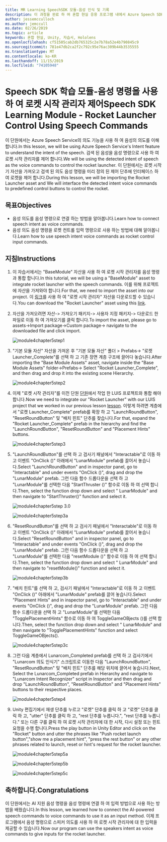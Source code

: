 ```yaml
---
title: MR Learning SpeechSDK 모듈-음성 인식 및 기록
description: 이 과정을 완료 하 여 혼합 현실 응용 프로그램 내에서 Azure Speech SDK를 구현 하는 방법을 알아보세요.
author: jessemcculloch
ms.author: jemccull
ms.date: 02/26/2019
ms.topic: article
keywords: 혼합 현실, Unity, 자습서, Hololens
ms.openlocfilehash: cf51505cab2db765325c2e7b78a52e4b790845c9
ms.sourcegitcommit: 781e47db2ca2f2c792c95e76ac309b44b3535555
ms.translationtype: MT
ms.contentlocale: ko-KR
ms.lasthandoff: 11/15/2019
ms.locfileid: "74105948"
---
```

# <a name="speech-sdk-learning-module---rocket-launcher-control-using-speech-commands"></a><span data-ttu-id="3ff8a-104">Speech SDK 학습 모듈-음성 명령을 사용 하 여 로켓 시작 관리자 제어</span><span class="sxs-lookup"><span data-stu-id="3ff8a-104">Speech SDK Learning Module - Rocket Launcher Control Using Speech Commands</span></span>

<span data-ttu-id="3ff8a-105">이 단원에서는 Azure Speech Service의 의도 기능을 사용 하 여 음성의 의도를 이해 합니다.</span><span class="sxs-lookup"><span data-stu-id="3ff8a-105">In this lesson, we will be using Azure Speech Service's Intent feature to understand the intent of the speech.</span></span> <span data-ttu-id="3ff8a-106">검색 된 음성을 음성 명령으로 사용 하 여 로켓 시작 관리자를 제어 합니다.</span><span class="sxs-lookup"><span data-stu-id="3ff8a-106">We will be using the detected intent of speech as the voice commands to control the rocket launcher.</span></span> <span data-ttu-id="3ff8a-107">이 단원에서는 로켓 시작 기 자산을 가져오고 검색 된 의도 음성 명령을 미리 정의 된 제어 단추에 인터페이스 하 여 로켓을 제어 합니다.</span><span class="sxs-lookup"><span data-stu-id="3ff8a-107">During this lesson, we will be importing the Rocket Launcher asset and We will interface the detected intent voice commands to predefined control buttons to control the rocket.</span></span>

## <a name="objectives"></a><span data-ttu-id="3ff8a-108">목표</span><span class="sxs-lookup"><span data-stu-id="3ff8a-108">Objectives</span></span>

- <span data-ttu-id="3ff8a-109">음성 의도를 음성 명령으로 연결 하는 방법을 알아봅니다.</span><span class="sxs-lookup"><span data-stu-id="3ff8a-109">Learn how to connect speech intent as voice commands.</span></span>
- <span data-ttu-id="3ff8a-110">음성 의도 음성 명령을 로켓 컨트롤 입력 명령으로 사용 하는 방법에 대해 알아봅니다.</span><span class="sxs-lookup"><span data-stu-id="3ff8a-110">Learn how to use speech intent voice commands as rocket control input commands.</span></span>

## <a name="instructions"></a><span data-ttu-id="3ff8a-111">지침</span><span class="sxs-lookup"><span data-stu-id="3ff8a-111">Instructions</span></span>

1. <span data-ttu-id="3ff8a-112">이 자습서에서는 "BaseModule" 자산을 사용 하 여 로켓 시작 관리자를 음성 명령과 통합 합니다.</span><span class="sxs-lookup"><span data-stu-id="3ff8a-112">In this tutorial, we will be using a "BaseModule" asset to integrate rocket launcher with the speech commands.</span></span> <span data-ttu-id="3ff8a-113">이를 위해 프로젝트에 자산을 가져와야 합니다.</span><span class="sxs-lookup"><span data-stu-id="3ff8a-113">For that, we need to import the asset into our project.</span></span> <span data-ttu-id="3ff8a-114">이 [링크](https://github.com/microsoft/MixedRealityLearning/releases/download/getting-started-v2.1.0.0/Unity.HoloLens2.GettingStarted.Tutorials.Asset.2.1.0.0.unitypackage)를 사용 하 여 "로켓 시작 관리자" 자산을 다운로드할 수 있습니다.</span><span class="sxs-lookup"><span data-stu-id="3ff8a-114">You can download the "Rocket Launcher" asset using this [link](https://github.com/microsoft/MixedRealityLearning/releases/download/getting-started-v2.1.0.0/Unity.HoloLens2.GettingStarted.Tutorials.Asset.2.1.0.0.unitypackage).</span></span>

2. <span data-ttu-id="3ff8a-115">자산을 가져오려면 자산-> 가져오기 패키지-> 사용자 지정 패키지-> 다운로드 한 파일로 이동 하 여 가져오기를 클릭 합니다.</span><span class="sxs-lookup"><span data-stu-id="3ff8a-115">To import the asset, please go to assets->Import package->Custom package-> navigate to the downloaded file and click import.</span></span>

    ![module4chapter5step1](images/module4chapter5step1.PNG)

3. <span data-ttu-id="3ff8a-117">"기본 모듈 자산" 자산을 가져온 후 "기본 모듈 자산" 폴더 > Prefabs-> "로켓 Launcher_Complete"를 선택 하 고 기존 장면 계층 구조에 끌어다 놓습니다.</span><span class="sxs-lookup"><span data-stu-id="3ff8a-117">After importing the  "Base Module Assets" asset, navigate inside the "Base Module Assets" folder->Prefabs-> Select "Rocket Launcher_Complete", and then drag and drop it into the existing scene Hierarchy.</span></span>

    ![module4chapter5step2](images/module4chapter5step2.PNG)

4. <span data-ttu-id="3ff8a-119">이제 "로켓 시작 관리자"를 이전 단원 [단원](mrlearning-speechSDK-ch4.md)에서 작업 한 LUIS 프로젝트와 통합 해야 합니다.</span><span class="sxs-lookup"><span data-stu-id="3ff8a-119">Now we need to integrate our "Rocket Launcher" with our LUIS project that we worked in our previous lesson [lesson](mrlearning-speechSDK-ch4.md).</span></span> <span data-ttu-id="3ff8a-120">이렇게 하려면 계층에서 "로켓 Launcher_Complete" prefab를 확장 하 고 "LaunchRoundButton", "ResetRoundButton" 및 "배치 힌트" 단추를 찾습니다.</span><span class="sxs-lookup"><span data-stu-id="3ff8a-120">For that, expand the "Rocket Launcher_Complete" prefab in the hierarchy and find the "LaunchRoundButton", "ResetRoundButton" and "Placement Hints" buttons.</span></span>

    ![module4chapter5step3](images/module4chapter5step3.PNG)

5. <span data-ttu-id="3ff8a-122">"LaunchRoundButton"를 선택 하 고 검사기 패널에서 "Interactable"로 이동 하 고 이벤트 "OnClick ()" 아래에서 "LunarModule" prefab를 끌어서 놓습니다.</span><span class="sxs-lookup"><span data-stu-id="3ff8a-122">Select "LaunchRoundButton" and in inspector panel, go to "Interactable" and under events "OnClick ()", drag and drop the "LunarModule" prefab.</span></span> <span data-ttu-id="3ff8a-123">그런 다음 함수 드롭다운을 선택 하 고 "LunarModule"를 선택한 다음 "StartThruster ()" 함수로 이동 하 여 선택 합니다.</span><span class="sxs-lookup"><span data-stu-id="3ff8a-123">Then, select the function drop down and select " LunarModule" and then navigate to "StartThruster()" function and select it.</span></span>

    ![module4chapter5step 3.0](images/module4chapter5step3.0.PNG)

    ![module4chapter5step3a](images/module4chapter5step3a.PNG)

6. <span data-ttu-id="3ff8a-126">"ResetRoundButton"를 선택 하 고 검사기 패널에서 "Interactable"로 이동 하 고 이벤트 "OnClick ()" 아래에서 "LunarModule" prefab를 끌어서 놓습니다.</span><span class="sxs-lookup"><span data-stu-id="3ff8a-126">Select "ResetRoundButton" and in inspector panel, go to "Interactable" and under events "OnClick ()", drag and drop the "LunarModule" prefab.</span></span> <span data-ttu-id="3ff8a-127">그런 다음 함수 드롭다운을 선택 하 고 "LunarModule"를 선택한 다음 "resetModule ()" 함수로 이동 하 여 선택 합니다.</span><span class="sxs-lookup"><span data-stu-id="3ff8a-127">Then, select the function drop down and select " LunarModule" and then navigate to "resetModule()" function and select it.</span></span>

    ![module4chapter5step3b](images/module4chapter5step3b.PNG)

7. <span data-ttu-id="3ff8a-129">"배치 힌트"를 선택 하 고, 검사기 패널에서 "Interactable"로 이동 하 고 이벤트 "OnClick ()" 아래에서 "LunarModule" prefab를 끌어 놓습니다.</span><span class="sxs-lookup"><span data-stu-id="3ff8a-129">Select "Placement Hints" and in inspector panel, go to "Interactable" and under events "OnClick ()", drag and drop the "LunarModule" prefab.</span></span> <span data-ttu-id="3ff8a-130">그런 다음 함수 드롭다운을 선택 하 고 "LunarModule"를 선택한 다음 "TogglePlacementHints" 함수로 이동 하 여 ToggleGameOBjects ()를 선택 합니다.</span><span class="sxs-lookup"><span data-stu-id="3ff8a-130">Then, select the function drop down and select " LunarModule" and then navigate to "TogglePlacementHints" function and select ToggleGameOBjects().</span></span>

    ![module4chapter5step3c](images/module4chapter5step3c.PNG)

8. <span data-ttu-id="3ff8a-132">그런 다음 계층에서 Lunarcom_Completed prefab를 선택 하 고 검사기에서 "Lunarcom 의도 인식기" 스크립트로 이동한 다음 "LaunchRoundButton", "ResetRoundButton" 및 "배치 힌트" 단추를 해당 위치에 끌어서 놓습니다.</span><span class="sxs-lookup"><span data-stu-id="3ff8a-132">Next, Select the Lunarcom_Completed prefab in Hierarchy and navigate to "Lunarcom Intent Recognizer" script in Inspector and then drag and drop  "LaunchRoundButton", "ResetRoundButton" and "Placement Hints" buttons to their respective places.</span></span>

    ![module4chapter5step4](images/module4chapter5step4.PNG)

9. <span data-ttu-id="3ff8a-134">Unity 편집기에서 재생 단추를 누르고 "로켓" 단추를 클릭 하 고 "로켓" 단추를 클릭 하 고, "utter" 단추를 클릭 하 고, "rest 단추를 누릅니다.", "rest 단추를 누릅니다." 또는 다른 구를 클릭 하 여 로켓 시작 관리자에 대 한 시작, 다시 설정 또는 힌트 요청을 수행 합니다.</span><span class="sxs-lookup"><span data-stu-id="3ff8a-134">Press the play button in Unity Editor and click on the "Rocket" button and utter the phrases like "Push rocket launch button","show me a placement hint", "press the rest button" or any other phrases related to launch, reset or hint's request for the rocket launcher.</span></span>

    ![module4chapter5step5a](images/module4chapter5step5a.PNG)

    ![module4chapter5step5b](images/module4chapter5step5b.PNG)

    ![module4chapter5step5c](images/module4chapter5step5c.PNG)

## <a name="congratulations"></a><span data-ttu-id="3ff8a-138">축하합니다.</span><span class="sxs-lookup"><span data-stu-id="3ff8a-138">Congratulations</span></span>

<span data-ttu-id="3ff8a-139">이 단원에서는 AI 지원 음성 명령을 음성 명령에 연결 하 여 입력 방법으로 사용 하는 방법을 배웠습니다.</span><span class="sxs-lookup"><span data-stu-id="3ff8a-139">In this lesson, we learned how to connect the AI-powered speech commands to voice commands to use it as an input method.</span></span> <span data-ttu-id="3ff8a-140">이제 프로그램에서 음성 명령으로 스피커 의도를 사용 하 여 로켓 시작 관리자에 대 한 입력을 제공할 수 있습니다.</span><span class="sxs-lookup"><span data-stu-id="3ff8a-140">Now our program can use the speakers intent as voice commands to give inputs for the rocket launcher.</span></span>
